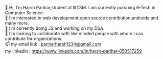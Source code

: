 👋 Hi, I’m Harsh Parihar,student at IIITSM. I am currently pursuing B-Tech in Computer Science.
<br />👀 I’m interested in web development,open source contribution,androids and many more.
<br />🌱 I’m currently doing JS and working on my DSA.
<br />💞 I’m looking to collaborate with like minded people with whom I can contribute for organizations.
<br />📫 my email link : pariharharsh1234@gmail.com
<br /> my linkedin : https://www.linkedin.com/in/harsh-parihar-050517259
